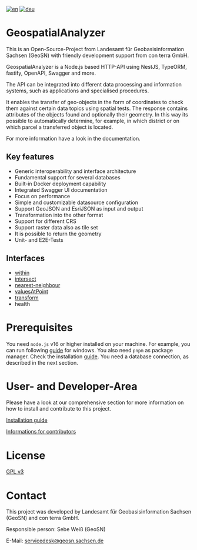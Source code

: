 [![en](https://img.shields.io/badge/lang-en-red.svg)](./README.md)
[![deu](https://img.shields.io/badge/lang-deu-green.svg)](./README.de.md)


# GeospatialAnalyzer

This is an Open-Source-Project from Landesamt für Geobasisinformation Sachsen (GeoSN) with friendly development support from con terra GmbH.

GeospatialAnalyzer is a Node.js based HTTP-API using NestJS, TypeORM, fastify, OpenAPI, Swagger and more.

The API can be integrated into different data processing and information systems, such as applications and specialised procedures.

It enables the transfer of geo-objects in the form of coordinates to check them against certain data topics using spatial tests.
The response contains attributes of the objects found and optionally their geometry. In this way its possible to automatically determine, for example, in which district or on which parcel a transferred object is located.

For more information have a look in the documentation.

## Key features

- Generic interoperability and interface architecture
- Fundamental support for several databases
- Built-in Docker deployment capability
- Integrated Swagger UI documentation
- Focus on performance
- Simple and customizable datasource configuration
- Support GeoJSON and EsriJSON as input and output 
- Transformation into the other format
- Support for different CRS
- Support raster data also as tile set
- It is possible to return the geometry
- Unit- and E2E-Tests

## Interfaces

- [within](documentation/within.md)
- [intersect](documentation/intersect.md)
- [nearest-neighbour](documentation/neighbour.md)
- [valuesAtPoint](documentation/valuesAtPoint.md)
- [transform](documentation/transform.md)
- health

# Prerequisites

You need `node.js` v16 or higher installed on your machine.
For example, you can run following [guide](https://learn.microsoft.com/de-de/windows/dev-environment/javascript/nodejs-on-windows) for windows.
You also need `pnpm` as package manager. Check the installation [guide](https://pnpm.io/installation).
You need a database connection, as described in the next section.

# User- and Developer-Area

Please have a look at our comprehensive section for more information on how to install and contribute to this project.

[Installation guide](./README.development.md#prerequisites)

[Informations for contributors](./README.development.md#contribution)

# License

[GPL v3](./LICENSE)

# Contact

This project was developed by Landesamt für Geobasisinformation Sachsen (GeoSN) and con terra GmbH.

Responsible person: Sebe Weiß (GeoSN)

E-Mail: servicedesk@geosn.sachsen.de
